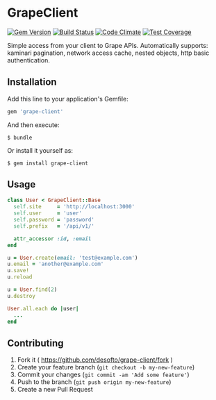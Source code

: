 # GrapeClient
[![Gem Version](https://badge.fury.io/rb/grape-client.svg)](https://badge.fury.io/rb/grape-client)
[![Build Status](https://travis-ci.org/desofto/grape-client.svg?branch=master)](https://travis-ci.org/desofto/grape-client)
[![Code Climate](https://codeclimate.com/github/desofto/grape-client/badges/gpa.svg)](https://codeclimate.com/github/desofto/grape-client)
[![Test Coverage](https://codeclimate.com/github/desofto/grape-client/badges/coverage.svg)](https://codeclimate.com/github/desofto/grape-client/coverage)

Simple access from your client to Grape APIs.
Automatically supports: kaminari pagination, network access cache, nested objects, http basic authentication.

## Installation

Add this line to your application's Gemfile:

```ruby
gem 'grape-client'
```

And then execute:

    $ bundle

Or install it yourself as:

    $ gem install grape-client

## Usage

```ruby
class User < GrapeClient::Base
  self.site     = 'http://localhost:3000'
  self.user     = 'user'
  self.password = 'password'
  self.prefix   = '/api/v1/'

  attr_accessor :id, :email
end

u = User.create(email: 'test@example.com')
u.email = 'another@example.com'
u.save!
u.reload

u = User.find(2)
u.destroy

User.all.each do |user|
  ...
end
```

## Contributing

1. Fork it ( https://github.com/desofto/grape-client/fork )
2. Create your feature branch (`git checkout -b my-new-feature`)
3. Commit your changes (`git commit -am 'Add some feature'`)
4. Push to the branch (`git push origin my-new-feature`)
5. Create a new Pull Request
